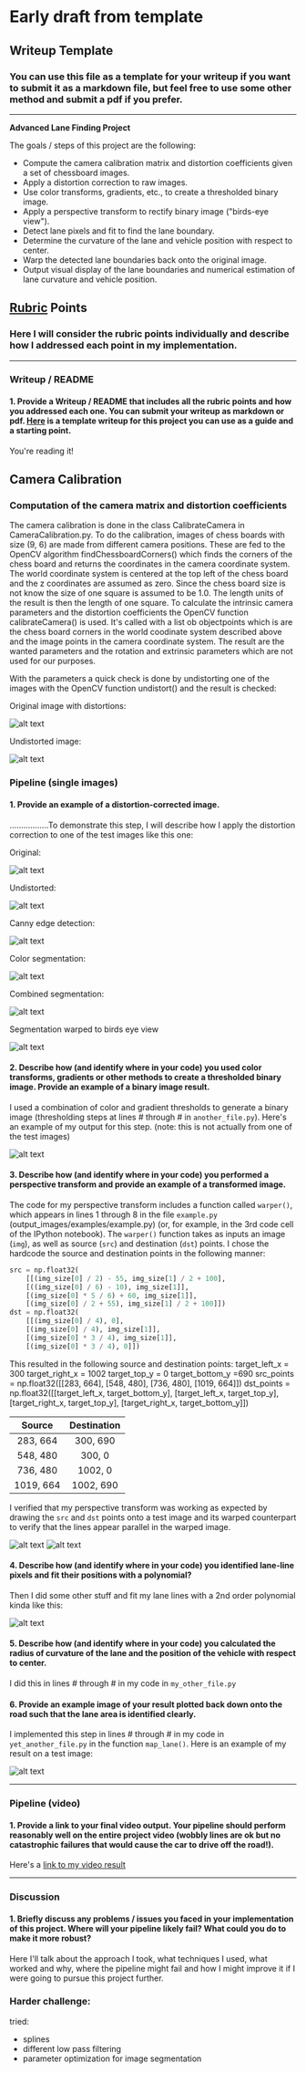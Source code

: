 # Early draft from template
## Writeup Template

### You can use this file as a template for your writeup if you want to submit it as a markdown file, but feel free to use some other method and submit a pdf if you prefer.

---

**Advanced Lane Finding Project**

The goals / steps of this project are the following:

* Compute the camera calibration matrix and distortion coefficients given a set of chessboard images.
* Apply a distortion correction to raw images.
* Use color transforms, gradients, etc., to create a thresholded binary image.
* Apply a perspective transform to rectify binary image ("birds-eye view").
* Detect lane pixels and fit to find the lane boundary.
* Determine the curvature of the lane and vehicle position with respect to center.
* Warp the detected lane boundaries back onto the original image.
* Output visual display of the lane boundaries and numerical estimation of lane curvature and vehicle position.

[//]: # (Image References)

[img_dist]: docu_images/calibration2.jpg "Original"
[img_undist]: docu_images/calibration2_undist.jpg "Undistorted"

[img_original]: docu_images/image0110_challenge_original.jpg "Original"
[img_chundist]: docu_images/image0110_challenge_undist.jpg "Undistorted"
[img_seg_bird]: docu_images/image0110_challenge_seg_bird.jpg "Segmented birds eye"
[img_seg_canny]: docu_images/image0110_challenge_seg_canny.jpg "Segmented canny"
[img_seg_color]: docu_images/image0110_challenge_seg_color.jpg "Segmented color"
[img_seg_combined]: docu_images/image0110_challenge_seg_combined.jpg "Segmented combined"

[img_tranf_point]: docu_images/transformationPointsOriginal.png ""
[img_tranf_point_warped]: docu_images/transformationPointsWarped.png ""

[image1]: ./examples/undistort_output.png "Undistorted"
[image2]: ./test_images/test1.jpg "Road Transformed"
[image3]: ./examples/binary_combo_example.jpg "Binary Example"
[image4]: ./examples/warped_straight_lines.jpg "Warp Example"
[image5]: ./examples/color_fit_lines.jpg "Fit Visual"
[image6]: ./examples/example_output.jpg "Output"
[video1]: ./project_video.mp4 "Video"

## [Rubric](https://review.udacity.com/#!/rubrics/571/view) Points

### Here I will consider the rubric points individually and describe how I addressed each point in my implementation.  

---

### Writeup / README

#### 1. Provide a Writeup / README that includes all the rubric points and how you addressed each one.  You can submit your writeup as markdown or pdf.  [Here](https://github.com/udacity/CarND-Advanced-Lane-Lines/blob/master/writeup_template.md) is a template writeup for this project you can use as a guide and a starting point.  

You're reading it!

## Camera Calibration

### Computation of the camera matrix and distortion coefficients

The camera calibration is done in the class CalibrateCamera in CameraCalibration.py.
To do the calibration, images of chess boards with size (9, 6) are made from different camera positions. These are fed to the OpenCV algorithm findChessboardCorners() which finds the corners of the chess board and returns the coordinates in the camera coordinate system.
The world coordinate system is centered at the top left of the chess board and the z coordinates are assumed as zero. Since the chess board size is not know the size of one square is assumed to be 1.0. The length units of the result is then the length of one square.
To calculate the intrinsic camera parameters and the distortion coefficients the OpenCV function calibrateCamera() is used. It's called with a list ob objectpoints which is are the chess board corners in the world coodinate system described above and the image points in the camera coordinate system.
The result are the wanted parameters and the rotation and extrinsic parameters which are not used for our purposes.

With the parameters a quick check is done by undistorting one of the images with the OpenCV function undistort() and the result is checked:

Original image with distortions:

![alt text][img_dist]

Undistorted image:

![alt text][img_undist]

### Pipeline (single images)

#### 1. Provide an example of a distortion-corrected image.

.................To demonstrate this step, I will describe how I apply the distortion correction to one of the test images like this one:

Original:

![alt text][img_original]

Undistorted:

![alt text][img_chundist]

Canny edge detection:

![alt text][img_seg_canny]

Color segmentation:

![alt text][img_seg_color]

Combined segmentation:

![alt text][img_seg_combined]

Segmentation warped to birds eye view

![alt text][img_seg_bird]


#### 2. Describe how (and identify where in your code) you used color transforms, gradients or other methods to create a thresholded binary image.  Provide an example of a binary image result.

I used a combination of color and gradient thresholds to generate a binary image (thresholding steps at lines # through # in `another_file.py`).  Here's an example of my output for this step.  (note: this is not actually from one of the test images)

![alt text][image3]

#### 3. Describe how (and identify where in your code) you performed a perspective transform and provide an example of a transformed image.

The code for my perspective transform includes a function called `warper()`, which appears in lines 1 through 8 in the file `example.py` (output_images/examples/example.py) (or, for example, in the 3rd code cell of the IPython notebook).  The `warper()` function takes as inputs an image (`img`), as well as source (`src`) and destination (`dst`) points.  I chose the hardcode the source and destination points in the following manner:

```python
src = np.float32(
    [[(img_size[0] / 2) - 55, img_size[1] / 2 + 100],
    [((img_size[0] / 6) - 10), img_size[1]],
    [(img_size[0] * 5 / 6) + 60, img_size[1]],
    [(img_size[0] / 2 + 55), img_size[1] / 2 + 100]])
dst = np.float32(
    [[(img_size[0] / 4), 0],
    [(img_size[0] / 4), img_size[1]],
    [(img_size[0] * 3 / 4), img_size[1]],
    [(img_size[0] * 3 / 4), 0]])
```

This resulted in the following source and destination points:
 target_left_x = 300
    target_right_x = 1002
    target_top_y = 0
    target_bottom_y =690
    src_points = np.float32([[283, 664], [548, 480], [736, 480],  [1019, 664]])
    dst_points = np.float32([[target_left_x, target_bottom_y], [target_left_x, target_top_y],
                                [target_right_x, target_top_y], [target_right_x, target_bottom_y]])

| Source        | Destination   | 
|:-------------:|:-------------:| 
| 283, 664      | 300, 690      | 
| 548, 480      | 300, 0        |
| 736, 480      | 1002, 0       |
| 1019, 664     | 1002, 690     |

I verified that my perspective transform was working as expected by drawing the `src` and `dst` points onto a test image and its warped counterpart to verify that the lines appear parallel in the warped image.

![alt text][img_tranf_point]
![alt text][img_tranf_point_warped]

#### 4. Describe how (and identify where in your code) you identified lane-line pixels and fit their positions with a polynomial?

Then I did some other stuff and fit my lane lines with a 2nd order polynomial kinda like this:

![alt text][image5]

#### 5. Describe how (and identify where in your code) you calculated the radius of curvature of the lane and the position of the vehicle with respect to center.

I did this in lines # through # in my code in `my_other_file.py`

#### 6. Provide an example image of your result plotted back down onto the road such that the lane area is identified clearly.

I implemented this step in lines # through # in my code in `yet_another_file.py` in the function `map_lane()`.  Here is an example of my result on a test image:

![alt text][image6]

---

### Pipeline (video)

#### 1. Provide a link to your final video output.  Your pipeline should perform reasonably well on the entire project video (wobbly lines are ok but no catastrophic failures that would cause the car to drive off the road!).

Here's a [link to my video result](./project_video.mp4)

---

### Discussion

#### 1. Briefly discuss any problems / issues you faced in your implementation of this project.  Where will your pipeline likely fail?  What could you do to make it more robust?

Here I'll talk about the approach I took, what techniques I used, what worked and why, where the pipeline might fail and how I might improve it if I were going to pursue this project further.  

### Harder challenge:

tried:
- splines
- different low pass filtering
- parameter optimization for image segmentation
